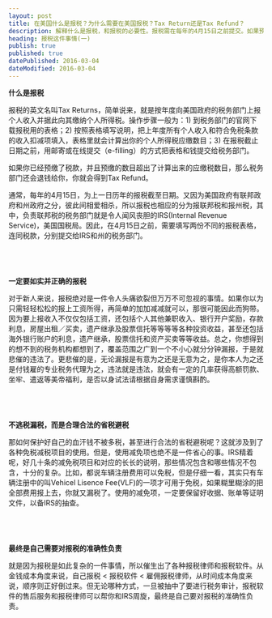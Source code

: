 ```yaml
---
layout: post
title: 在美国什么是报税？为什么需要在美国报税？Tax Return还是Tax Refund？
description: 解释什么是报税，和报税的必要性。报税需在每年的4月15日之前提交。如果预缴了过多的税款，通过报税可以拿回Tax Refund，也就是退税。
heading: 报税这件事情(一)
publish: true
published: true
datePublished: 2016-03-04
dateModified: 2016-03-04
---
```


**什么是报税**

<span class="dropcap">报</span>税的英文名叫Tax Returns，简单说来，就是按年度向美国政府的税务部门上报个人收入并据此向其缴纳个人所得税。操作步骤一般为：1) 到税务部门的官网下载报税用的表格；2) 按照表格填写说明，把上年度所有个人收入和符合免税条款的收入扣减项填入，表格里就会计算出你的个人所得税应缴数目；3) 在报税截止日期之前，用邮寄或在线提交（e-filling）的方式把表格和钱提交给税务部门。

如果你已经预缴了税款，并且预缴的数目超出了计算出来的应缴税数目，那么税务部门还会退钱给你，你就会得到Tax Refund。

通常，每年的4月15日，为上一日历年的报税截至日期。又因为美国政府有联邦政府和州政府之分，彼此间相爱相杀，所以报税也相应的分为报联邦税和报州税，其中，负责联邦税的税务部门就是令人闻风丧胆的IRS(Internal Revenue Service)，美国国税局。因此，在4月15日之前，需要填写两份不同的报税表格，连同税款，分别提交给IRS和州的税务部门。

<p style="margin-bottom:70px"></p>

**一定要如实并正确的报税**

对于新人来说，报税绝对是一件令人头痛欲裂但万万不可忽视的事情。如果你以为只需轻轻松松的报上工资所得，再简单的加加减减就可以，那很可能因此而狗带。因为要上报收入不仅仅包括工资，还包括个人其他兼职收入、银行开户奖励，存款利息，房屋出租／买卖，遗产继承及股票信托等等等等各种投资收益，甚至还包括海外银行账户的利息，遗产继承，股票信托和资产买卖等等收益。总之，你想得到的想不到的税务机构都想到了，覆盖范围之广到一个不小心就分分钟漏报，于是就悲催的违法了。更悲催的是，无论漏报是有意为之还是无意为之，是你本人为之还是付钱雇的专业税务代理为之，违法就是违法，就会有一定的几率获得高额罚款、坐牢、遣返等美帝福利，是否以身试法请根据自身需求谨慎斟酌。

<p style="margin-bottom:70px"></p>

**不逃税漏税，而是合理合法的省税避税**

那如何保护好自己的血汗钱不被多税，甚至进行合法的省税避税呢？这就涉及到了各种免税减税项目的使用。但是，使用减免项也绝不是一件省心的事。IRS精着呢，好几十条的减免税项目和对应的长长的说明，那些情况包含和哪些情况不包含，十分的复杂。比如，都说车辆注册费用可以免税，但是仔细一看，其实只有车辆注册中的叫Vehicel Lisence Fee(VLF)的一项才可用于免税，如果糊里糊涂的把全部费用报上去，你就又漏税了。使用的减免项，一定要保留好收据、账单等证明文件，以备IRS的抽查。

<p style="margin-bottom:70px"></p>

**最终是自己需要对报税的准确性负责**

就是因为报税是如此复杂的一件事情，所以催生出了各种报税律师和报税软件。从金钱成本角度来说，自己报税 < 报税软件 < 雇佣报税律师，从时间成本角度来说，顺序则正好倒过来。但无论哪种方式，一旦被抽中了要进行税务审计，报税软件的售后服务和报税律师可以帮你和IRS周旋，最终是自己要对报税的准确性负责。

<p style="margin-bottom:70px"></p>
